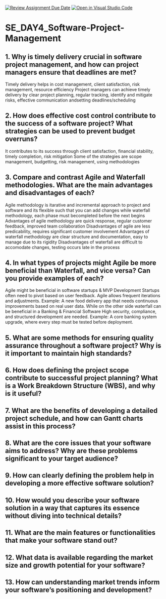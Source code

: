 [![Review Assignment Due Date](https://classroom.github.com/assets/deadline-readme-button-22041afd0340ce965d47ae6ef1cefeee28c7c493a6346c4f15d667ab976d596c.svg)](https://classroom.github.com/a/9pw6JKcu)
[![Open in Visual Studio Code](https://classroom.github.com/assets/open-in-vscode-2e0aaae1b6195c2367325f4f02e2d04e9abb55f0b24a779b69b11b9e10269abc.svg)](https://classroom.github.com/online_ide?assignment_repo_id=18435340&assignment_repo_type=AssignmentRepo)
# SE_DAY4_Software-Project-Management
## 1. Why is timely delivery crucial in software project management, and how can project managers ensure that deadlines are met?
Timely delivery helps in cost management, client satisfaction, risk management, resource efficiency
Project managers can achieve timely delivery by clear project planning, regular tracking, identify and mitigate risks, effective communication andsetting deadlines/scheduling
## 2. How does effective cost control contribute to the success of a software project? What strategies can be used to prevent budget overruns?
It contributes to its success through client satisfaction, financial stability, timely completion, risk mitigation
Some of the strategies are scope management, budgetting, risk management, using methodologies
## 3. Compare and contrast Agile and Waterfall methodologies. What are the main advantages and disadvantages of each?
Agile methodology is itarative and incremental approach to project and software and its flexible such that you can add changes while waterfall methodology, each phase must becompleted before the next begins
Advantages of agile methodology are quick response, regular customer feedback, improved team collaboration
Disadvantages of agile are less predicability, requires significant customer involvement
Advantages of waterfall methodology are clear structure and documentation, easy to manage due to its rigidity
Disadvantages of waterfall are difficult to accomodate changes, testing occurs late in the process
## 4. In what types of projects might Agile be more beneficial than Waterfall, and vice versa? Can you provide examples of each?
Agile might be beneficial in software startups & MVP Development
Startups often need to pivot based on user feedback. Agile allows frequent iterations and adjustments.
Example: A new food delivery app that needs continuous improvements based on real user data.
While on the other side waterfall can be beneficial in a Banking & Financial Software
High security, compliance, and structured development are needed.
Example: A core banking system upgrade, where every step must be tested before deployment.
## 5. What are some methods for ensuring quality assurance throughout a software project? Why is it important to maintain high standards?
## 6. How does defining the project scope contribute to successful project planning? What is a Work Breakdown Structure (WBS), and why is it useful?
## 7. What are the benefits of developing a detailed project schedule, and how can Gantt charts assist in this process?
## 8. What are the core issues that your software aims to address? Why are these problems significant to your target audience?
## 9. How can clearly defining the problem help in developing a more effective software solution?
## 10. How would you describe your software solution in a way that captures its essence without diving into technical details?
## 11. What are the main features or functionalities that make your software stand out?
## 12. What data is available regarding the market size and growth potential for your software?
## 13. How can understanding market trends inform your software’s positioning and development?

